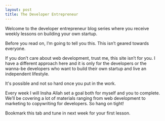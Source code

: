 ```yaml
---
layout: post
title: The Developer Entrepreneur
---
```

<div class="message"> Welcome to the developer entrepreneur blog series where you receive weekly lessons on building your own startup. </div>

Before you read on, I’m going to tell you this. This isn’t geared towards everyone.

If you don’t care about web development, trust me, this site isn’t for you. I have a different approach here and it is only for the developers or the wanna-be developers who want to build their own startup and live an independent lifestyle.

It's possible and not so hard once you put in the work.

Every week I will Insha Allah set a goal both for myself and you to complete. We’ll be covering a lot of materials ranging from web development to marketing to copywriting for developers. So hang on tight!

Bookmark this tab and tune in next week for your first lesson.
